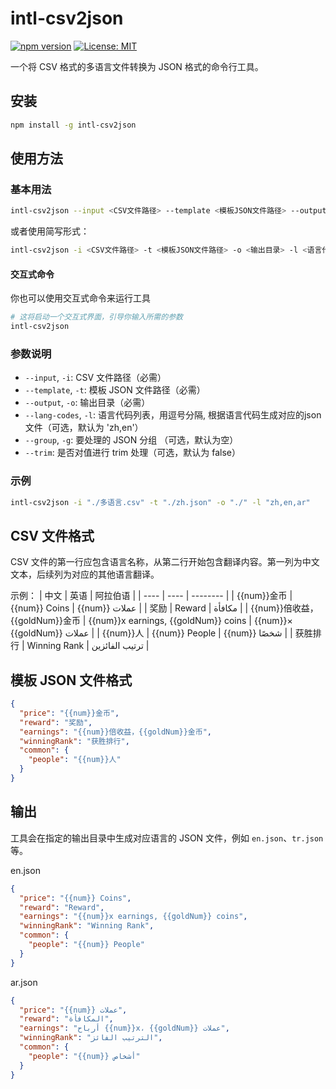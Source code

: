# intl-csv2json

[![npm version](https://img.shields.io/npm/v/intl-csv2json.svg)](https://www.npmjs.com/package/intl-csv2json)
[![License: MIT](https://img.shields.io/badge/License-MIT-yellow.svg)](https://opensource.org/licenses/MIT)

一个将 CSV 格式的多语言文件转换为 JSON 格式的命令行工具。

## 安装

```bash
npm install -g intl-csv2json
```

## 使用方法

### 基本用法

```bash
intl-csv2json --input <CSV文件路径> --template <模板JSON文件路径> --output <输出目录> --lang-codes <语言代码列表> --group <JSON分组名> --trim
```

或者使用简写形式：

```bash
intl-csv2json -i <CSV文件路径> -t <模板JSON文件路径> -o <输出目录> -l <语言代码列表> -g <JSON分组名> -t
```

#### 交互式命令

你也可以使用交互式命令来运行工具

```bash
# 这将启动一个交互式界面，引导你输入所需的参数
intl-csv2json 
```

### 参数说明

- `--input`, `-i`: CSV 文件路径（必需）
- `--template`, `-t`: 模板 JSON 文件路径（必需）
- `--output`, `-o`: 输出目录（必需）
- `--lang-codes`, `-l`: 语言代码列表，用逗号分隔, 根据语言代码生成对应的json文件（可选，默认为 'zh,en'）
- `--group`, `-g`: 要处理的 JSON 分组 （可选，默认为空）
- `--trim`: 是否对值进行 trim 处理（可选，默认为 false）

### 示例

```bash
intl-csv2json -i "./多语言.csv" -t "./zh.json" -o "./" -l "zh,en,ar"
```

## CSV 文件格式

CSV 文件的第一行应包含语言名称，从第二行开始包含翻译内容。第一列为中文文本，后续列为对应的其他语言翻译。

示例：
| 中文 | 英语 | 阿拉伯语 |
| ---- | ---- | -------- |
| {{num}}金币 | {{num}} Coins | {{num}} عملات |
| 奖励 | Reward | مكافأة |
| {{num}}倍收益，{{goldNum}}金币 | {{num}}x earnings, {{goldNum}} coins | {{num}}× {{goldNum}} عملات |
| {{num}}人 | {{num}} People | {{num}} شخصًا |
| 获胜排行 | Winning Rank | ترتيب الفائزين |

## 模板 JSON 文件格式

```json
{
  "price": "{{num}}金币",
  "reward": "奖励",
  "earnings": "{{num}}倍收益，{{goldNum}}金币",
  "winningRank": "获胜排行",
  "common": {
    "people": "{{num}}人"
  }
}
```

## 输出

工具会在指定的输出目录中生成对应语言的 JSON 文件，例如 `en.json`、`tr.json` 等。

en.json
```json
{
  "price": "{{num}} Coins",
  "reward": "Reward",
  "earnings": "{{num}}x earnings, {{goldNum}} coins",
  "winningRank": "Winning Rank",
  "common": {
    "people": "{{num}} People"
  }
}
```
ar.json

```json
{
  "price": "{{num}} عملات",
  "reward": "المكافأة",
  "earnings": "أرباح {{num}}x، {{goldNum}} عملات",
  "winningRank": "الترتيب الفائز",
  "common": {
    "people": "{{num}} أشخاص"
  }
}
```
